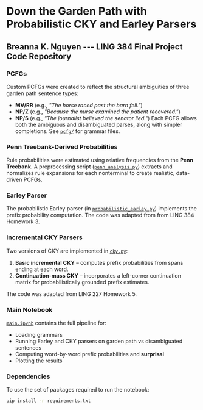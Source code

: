 # Down the Garden Path with Probabilistic CKY and Earley Parsers
## Breanna K. Nguyen --- LING 384 Final Project Code Repository

### PCFGs
Custom PCFGs were created to reflect the structural ambiguities of three garden path sentence types:
- **MV/RR** (e.g., *"The horse raced past the barn fell."*)
- **NP/Z** (e.g., *"Because the nurse examined the patient recovered."*)
- **NP/S** (e.g., *"The journalist believed the senator lied."*)
Each PCFG allows both the ambiguous and disambiguated parses, along with simpler completions. See [`pcfg/`](./pcfg/) for grammar files.

### Penn Treebank-Derived Probabilities
Rule probabilities were estimated using relative frequencies from the **Penn Treebank**. A preprocessing script ([`penn_analysis.py`](./penn_analysis.py)) extracts and normalizes rule expansions for each nonterminal to create realistic, data-driven PCFGs.

### Earley Parser
The probabilistic Earley parser (in [`probabilistic_earley.py`](./probabilistic_early.py)) implements the prefix probability computation. The code was adapted from from LING 384 Homework 3.

### Incremental CKY Parsers

Two versions of CKY are implemented in [`cky.py`](./cky.py):
1. **Basic incremental CKY** – computes prefix probabilities from spans ending at each word.
2. **Continuation-mass CKY** – incorporates a left-corner continuation matrix for probabilistically grounded prefix estimates.

The code was adapted from LING 227 Homework 5.

### Main Notebook
[`main.ipynb`](./main.ipynb) contains the full pipeline for:
- Loading grammars
- Running Earley and CKY parsers on garden path vs disambiguated sentences
- Computing word-by-word prefix probabilities and **surprisal**
- Plotting the results

### Dependencies

To use the set of packages required to run the notebook:
```bash
pip install -r requirements.txt
